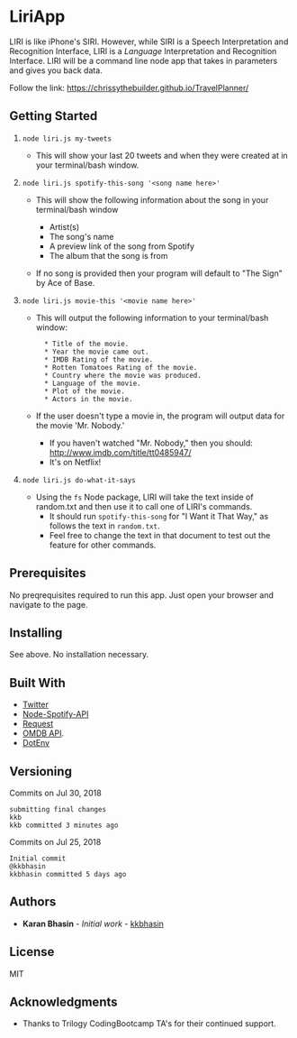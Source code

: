 # LiriApp
LIRI is like iPhone's SIRI. However, while SIRI is a Speech Interpretation and Recognition Interface, LIRI is a _Language_ Interpretation and Recognition Interface. LIRI will be a command line node app that takes in parameters and gives you back data.

Follow the link: https://chrissythebuilder.github.io/TravelPlanner/

## Getting Started
1. `node liri.js my-tweets`

   * This will show your last 20 tweets and when they were created at in your terminal/bash window.

2. `node liri.js spotify-this-song '<song name here>'`

   * This will show the following information about the song in your terminal/bash window
    
     * Artist(s)
     * The song's name
     * A preview link of the song from Spotify
     * The album that the song is from

   * If no song is provided then your program will default to "The Sign" by Ace of Base.

3. `node liri.js movie-this '<movie name here>'`

   * This will output the following information to your terminal/bash window:

     ```
       * Title of the movie.
       * Year the movie came out.
       * IMDB Rating of the movie.
       * Rotten Tomatoes Rating of the movie.
       * Country where the movie was produced.
       * Language of the movie.
       * Plot of the movie.
       * Actors in the movie.
     ```

   * If the user doesn't type a movie in, the program will output data for the movie 'Mr. Nobody.'
     * If you haven't watched "Mr. Nobody," then you should: <http://www.imdb.com/title/tt0485947/>
     * It's on Netflix!

4. `node liri.js do-what-it-says`
   
   * Using the `fs` Node package, LIRI will take the text inside of random.txt and then use it to call one of LIRI's commands.
     * It should run `spotify-this-song` for "I Want it That Way," as follows the text in `random.txt`.
     * Feel free to change the text in that document to test out the feature for other commands.

## Prerequisites

No preqrequisites required to run this app. Just open your browser and navigate to the page. 

## Installing

See above. No installation necessary. 

## Built With

   * [Twitter](https://www.npmjs.com/package/twitter)
   * [Node-Spotify-API](https://www.npmjs.com/package/node-spotify-api) 
   * [Request](https://www.npmjs.com/package/request)
   * [OMDB API](http://www.omdbapi.com).
   * [DotEnv](https://www.npmjs.com/package/dotenv)

## Versioning
Commits on Jul 30, 2018

    submitting final changes
    kkb
    kkb committed 3 minutes ago

Commits on Jul 25, 2018

    Initial commit
    @kkbhasin
    kkbhasin committed 5 days ago


## Authors

* **Karan Bhasin** - *Initial work* - [kkbhasin](https://github.com/kkbhasin)


## License

MIT

## Acknowledgments

* Thanks to Trilogy CodingBootcamp TA's for their continued support.
